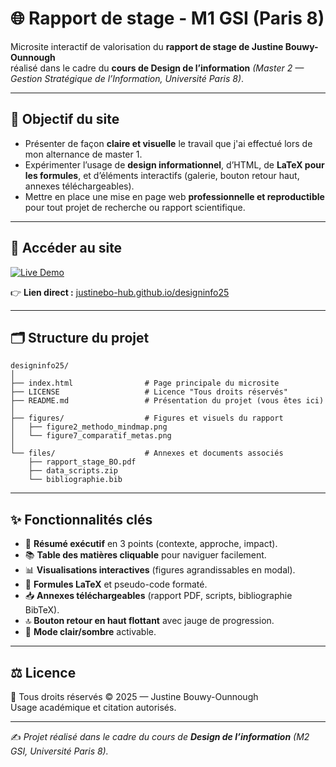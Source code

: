 # 🌐 Rapport de stage - M1 GSI (Paris 8)

Microsite interactif de valorisation du **rapport de stage de Justine Bouwy-Ounnough**  
réalisé dans le cadre du **cours de Design de l’information** *(Master 2 — Gestion Stratégique de l’Information, Université Paris 8)*.

---

## 🎯 Objectif du site
- Présenter de façon **claire et visuelle** le travail que j'ai effectué lors de mon alternance de master 1.  
- Expérimenter l’usage de **design informationnel**, d’HTML, de **LaTeX pour les formules**, et d’éléments interactifs (galerie, bouton retour haut, annexes téléchargeables).  
- Mettre en place une mise en page web **professionnelle et reproductible** pour tout projet de recherche ou rapport scientifique.

---

## 🚀 Accéder au site

[![Live Demo](https://img.shields.io/badge/GitHub%20Pages-Live%20Demo-2ea44f?style=for-the-badge&logo=github)](https://justinebo-hub.github.io/designinfo25/)

👉 **Lien direct :** [justinebo-hub.github.io/designinfo25](https://justinebo-hub.github.io/designinfo25/)

---

## 🗂️ Structure du projet
```
designinfo25/
│
├── index.html                # Page principale du microsite
├── LICENSE                   # Licence "Tous droits réservés"
├── README.md                 # Présentation du projet (vous êtes ici)
│
├── figures/                  # Figures et visuels du rapport
│   ├── figure2_methodo_mindmap.png
│   └── figure7_comparatif_metas.png
│
└── files/                    # Annexes et documents associés
    ├── rapport_stage_BO.pdf
    ├── data_scripts.zip
    └── bibliographie.bib
```

---

## ✨ Fonctionnalités clés
- 📑 **Résumé exécutif** en 3 points (contexte, approche, impact).  
- 📚 **Table des matières cliquable** pour naviguer facilement.  
- 📊 **Visualisations interactives** (figures agrandissables en modal).  
- 🔢 **Formules LaTeX** et pseudo-code formaté.  
- 📥 **Annexes téléchargeables** (rapport PDF, scripts, bibliographie BibTeX).  
- 🔝 **Bouton retour en haut flottant** avec jauge de progression.  
- 🌙 **Mode clair/sombre** activable.  

---

## ⚖️ Licence
📌 Tous droits réservés © 2025 — Justine Bouwy-Ounnough  
Usage académique et citation autorisés. 

---

✍️ *Projet réalisé dans le cadre du cours de **Design de l’information** (M2 GSI, Université Paris 8).*  
